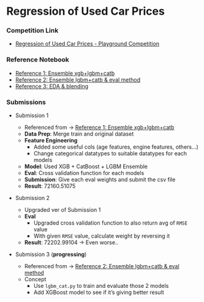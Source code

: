 # Regression of Used Car Prices 

### Competition Link 
- [Regression of Used Car Prices - Playground Competition](https://www.kaggle.com/competitions/playground-series-s4e9/overview)

### Reference Notebook
- [Reference 1: Ensemble xgb+lgbm+catb](https://www.kaggle.com/code/anshulm257/revving-predictions-eda-xgb-catboost-lgbm/notebook)
- [Reference 2: Ensemble lgbm+catb & eval method](https://www.kaggle.com/code/backpaker/current-9-14-2nd-place-solution)
- [Reference 3: EDA & blending](https://www.kaggle.com/code/allegich/price-cars-prediction-eda-blending/notebook)
    
### Submissions
- Submission 1
    - Referenced from → [Reference 1: Ensemble xgb+lgbm+catb](https://www.kaggle.com/code/anshulm257/revving-predictions-eda-xgb-catboost-lgbm/notebook)
    - **Data Prep**: Merge train and original dataset
    - **Feature Engineering**
        - Added some useful cols (age features, engine features, others…)
        - Change categorical datatypes to suitable datatypes for each models
    - **Model**: Used XGB + CatBoost + LGBM Ensemble
    - **Eval**: Cross validation function for each models
    - **Submission**: Give each eval weights and submit the csv file
    - **Result**: 72160.51075

- Submission 2
    - Upgraded ver of Submission 1
    - **Eval**
        - Upgraded cross validation function to also return avg of  `RMSE` value
        - With given `RMSE` value, calculate weight by reversing it
    - **Result**: 72202.99104 -> Even worse..

- Submission 3 (**progressing**)
    - Referenced from → [Reference 2: Ensemble lgbm+catb & eval method](https://www.kaggle.com/code/backpaker/current-9-14-2nd-place-solution)
    - Concept
        - Use `lgbm_cat.py` to train and evaluate those 2 models
        - Add XGBoost model to see if it’s giving better result